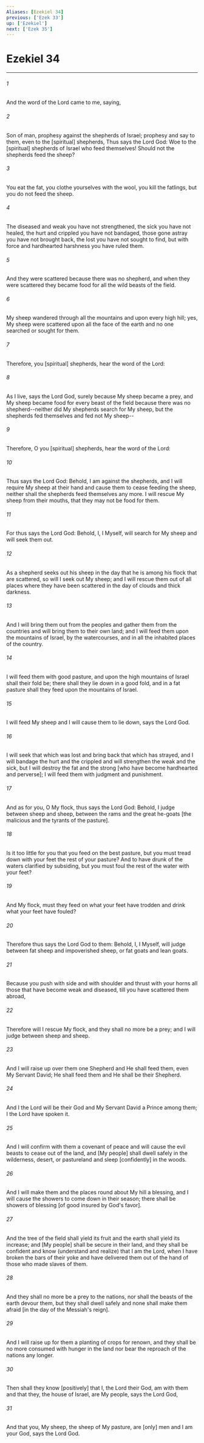 ```yaml
---
Aliases: [Ezekiel 34]
previous: ['Ezek 33']
up: ['Ezekiel']
next: ['Ezek 35']
---
```

# Ezekiel 34

***


###### 1 


And the word of the Lord came to me, saying, 


###### 2 


Son of man, prophesy against the shepherds of Israel; prophesy and say to them, even to the [spiritual] shepherds, Thus says the Lord God: Woe to the [spiritual] shepherds of Israel who feed themselves! Should not the shepherds feed the sheep? 


###### 3 


You eat the fat, you clothe yourselves with the wool, you kill the fatlings, but you do not feed the sheep. 


###### 4 


The diseased and weak you have not strengthened, the sick you have not healed, the hurt and crippled you have not bandaged, those gone astray you have not brought back, the lost you have not sought to find, but with force and hardhearted harshness you have ruled them. 


###### 5 


And they were scattered because there was no shepherd, and when they were scattered they became food for all the wild beasts of the field. 


###### 6 


My sheep wandered through all the mountains and upon every high hill; yes, My sheep were scattered upon all the face of the earth and no one searched or sought for them. 


###### 7 


Therefore, you [spiritual] shepherds, hear the word of the Lord: 


###### 8 


As I live, says the Lord God, surely because My sheep became a prey, and My sheep became food for every beast of the field because there was no shepherd--neither did My shepherds search for My sheep, but the shepherds fed themselves and fed not My sheep-- 


###### 9 


Therefore, O you [spiritual] shepherds, hear the word of the Lord: 


###### 10 


Thus says the Lord God: Behold, I am against the shepherds, and I will require My sheep at their hand and cause them to cease feeding the sheep, neither shall the shepherds feed themselves any more. I will rescue My sheep from their mouths, that they may not be food for them. 


###### 11 


For thus says the Lord God: Behold, I, I Myself, will search for My sheep and will seek them out. 


###### 12 


As a shepherd seeks out his sheep in the day that he is among his flock that are scattered, so will I seek out My sheep; and I will rescue them out of all places where they have been scattered in the day of clouds and thick darkness. 


###### 13 


And I will bring them out from the peoples and gather them from the countries and will bring them to their own land; and I will feed them upon the mountains of Israel, by the watercourses, and in all the inhabited places of the country. 


###### 14 


I will feed them with good pasture, and upon the high mountains of Israel shall their fold be; there shall they lie down in a good fold, and in a fat pasture shall they feed upon the mountains of Israel. 


###### 15 


I will feed My sheep and I will cause them to lie down, says the Lord God. 


###### 16 


I will seek that which was lost and bring back that which has strayed, and I will bandage the hurt and the crippled and will strengthen the weak and the sick, but I will destroy the fat and the strong [who have become hardhearted and perverse]; I will feed them with judgment and punishment. 


###### 17 


And as for you, O My flock, thus says the Lord God: Behold, I judge between sheep and sheep, between the rams and the great he-goats [the malicious and the tyrants of the pasture]. 


###### 18 


Is it too little for you that you feed on the best pasture, but you must tread down with your feet the rest of your pasture? And to have drunk of the waters clarified by subsiding, but you must foul the rest of the water with your feet? 


###### 19 


And My flock, must they feed on what your feet have trodden and drink what your feet have fouled? 


###### 20 


Therefore thus says the Lord God to them: Behold, I, I Myself, will judge between fat sheep and impoverished sheep, or fat goats and lean goats. 


###### 21 


Because you push with side and with shoulder and thrust with your horns all those that have become weak and diseased, till you have scattered them abroad, 


###### 22 


Therefore will I rescue My flock, and they shall no more be a prey; and I will judge between sheep and sheep. 


###### 23 


And I will raise up over them one Shepherd and He shall feed them, even My Servant David; He shall feed them and He shall be their Shepherd. 


###### 24 


And I the Lord will be their God and My Servant David a Prince among them; I the Lord have spoken it. 


###### 25 


And I will confirm with them a covenant of peace and will cause the evil beasts to cease out of the land, and [My people] shall dwell safely in the wilderness, desert, or pastureland and sleep [confidently] in the woods. 


###### 26 


And I will make them and the places round about My hill a blessing, and I will cause the showers to come down in their season; there shall be showers of blessing [of good insured by God's favor]. 


###### 27 


And the tree of the field shall yield its fruit and the earth shall yield its increase; and [My people] shall be secure in their land, and they shall be confident and know (understand and realize) that I am the Lord, when I have broken the bars of their yoke and have delivered them out of the hand of those who made slaves of them. 


###### 28 


And they shall no more be a prey to the nations, nor shall the beasts of the earth devour them, but they shall dwell safely and none shall make them afraid [in the day of the Messiah's reign]. 


###### 29 


And I will raise up for them a planting of crops for renown, and they shall be no more consumed with hunger in the land nor bear the reproach of the nations any longer. 


###### 30 


Then shall they know [positively] that I, the Lord their God, am with them and that they, the house of Israel, are My people, says the Lord God, 


###### 31 


And that you, My sheep, the sheep of My pasture, are [only] men and I am your God, says the Lord God.
